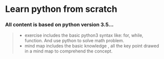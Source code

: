# Learn python from scratch

### All content is based on python version 3.5...
> * exercise includes the basic python3 syntax like: for, while, function. 
And use python to solve math problem.
> * mind map includes the basic knowledge , all the key point drawed in a mind map to comprehend the concept.
